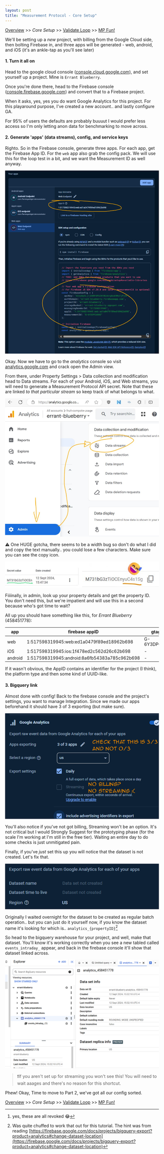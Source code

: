 ```yaml
---
layout: post
title: "Measurement Protocol - Core Setup"
---
```

[Overview][page0] >> *Core Setup* >> [Validate Loop][page2] >> [MP Fun!][page3]

We'll be setting up a _new_ project, with billing from the Google Cloud side, then bolting Firebase in, and three apps will be generated - web, android, and iOS (it's an ankle-tap as you'll see later)

#### 1. Turn it all on
Head to the google cloud console ([console.cloud.google.com](console.cloud.google.com)), and set yourself up a project. Mine is `Errant Blueberry`.

Once you're done there, head to the Firebase console ([console.firebase.google.com](console.firebase.google.com)) and convert that to a Firebase project.

When it asks, yes, yes you do want Google Analytics for this project. For this playaround purpose, I've created a new account.. and lastly configure GA.

For 95% of users the defaults are probably buuuut I would prefer less access so I'm only letting anon data for benchmarking to move across. 

#### 2. Generate 'apps' (data streams), config, and service keys
Righto. So in the Firebase console, generate three apps. For each app, get the Firebase App ID. For the `web` app also grab the config pack. We will use this for the loop test in a bit, and we want the Measurement ID as well anyway.

![a screenshot showing configuration information](/assets/images/data_to_grab.png "these things here")

Okay. Now we have to go to the _analytics_ console so visit [analytics.google.com](analytics.google.com) and crack open the Admin view.

From there, under Property Settings > Data collection and modification head to Data streams. For each of your Android, iOS, and Web streams, you will need to generate a Measurement Protocol API secret. Note that these are linked _to that particular stream_ so keep track of what belongs to what.

![arrows highlighting the admin icon and the data stream option](/assets/images/google_analytics_where_to_go.jpg "admin cog took me longer than I like to admit to find one time :|")

⚠️ One HUGE gotcha, there seems to be a width bug so don't do what I did and copy the text manually.. you could lose a few characters. Make sure you can see the copy icon.

![two keys, one cut off badly](/assets/images/width_bug.jpg "yes. I did fall into this trap")

Fiiiinally, in admin, look up your property details and get the property ID. You don't need this, but we're impatient and will use this in a second because who's got time to wait?

All up you should have something like this, for _Errant Blueberry_ (458451778):

| app      | firebase appID | gtag ID | MP API Secret[^2] |
| -------- | -------- | --------------- | ------------- | 
| web      | 1:517598319945:web:ed1a0479f89ed18962b698 | G-6Y3DPC68XD | pWumcEQ6QNiz1uwyf9Wn6w |
| iOS   | 1:517598319945:ios:1f478ed2c562d26c62b698 | - | M731bG3zTiOCEnyuC4s1Sg |
| android  | 1:517598319945:android:8a6fb54383a785c962b698 | - | Qdk40xCuRK-u5PQiWb4vqQ |

If it wasn't obvious, the AppID contains an identifier for the project (I think), the platform type and then some kind of UUID-like.
  
#### 3. Bigquery link
Almost done with config! Back to the firebase console and the project's settings, you want to manage Integration. Since we made our apps beforehand it should have 3 of 3 exporting (but make sure).

![screenshot of the initial bigquery link dialog](/assets/images/base_bigquery_setup.png "if you do the link first i think the apps don't default export. I forget.")

You'll also notice if you've not got billing, Streaming won't be an option. It's not critical but I would Strongly Suggest for the prototyping phase (for the scale I'm working at I'm still in the free tier). Waiting an entire day to do some checks is just unmitigated pain.

Finally, if you've _just_ set this up you will notice that the dataset is not created. Let's fix that.

![screenshot showing "dataset not created"](/assets/images/no_dataset_created.png "pfft. let's just create it.")

Originally I waited overnight for the dataset to be created as regular batch operation.. but you can just do it yourself now, if you know the dataset name it's looking for which is.. `analytics_{propertyID}`[^1]

So head to the bigquery warehouse for your project, and well, make that dataset. You'll know it's working correctly when you see a new tabled called `events_intraday_` appear, and back in the firebase console it'll show that dataset linked across.

![screenshot of bigquery setup](/assets/images/bigquery_lazy.png "tadah!")

>❗If you aren't set up for streaming you won't see this! You will need to wait aaages and there's no reason for this shortcut.

Phew! Okay, Time to move to Part 2, we've got all our config sorted. 



[Overview][page0] >> *Core Setup* >> [Validate Loop][page2] >> [MP Fun!][page3]

[other_article]: /2024/08/11/firebase_analytics.html
[page0]: /2024/08/12/measurement_proto.html
[page1]: /2024/08/12/measurement_proto-setup.html
[page2]: /2024/08/12/measurement_proto-loop.html
[page3]: /2024/08/12/measurement_proto-actually_posts.html






[^1]: Was quite chuffed to work that out for this tutorial. The hint was from reading [https://firebase.google.com/docs/projects/bigquery-export?product=analytics#change-dataset-location](https://firebase.google.com/docs/projects/bigquery-export?product=analytics#change-dataset-location)
[^2]: yes, these are all revoked 😂

